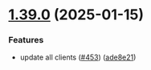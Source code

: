 # [1.39.0](https://github.com/affinidi/affinidi-tdk/compare/@affinidi-tdk/credential-issuance-client-v1.38.0...@affinidi-tdk/credential-issuance-client-v1.39.0) (2025-01-15)


### Features

* update all clients ([#453](https://github.com/affinidi/affinidi-tdk/issues/453)) ([ade8e21](https://github.com/affinidi/affinidi-tdk/commit/ade8e217b9e60776ba8b15ad91827697b8341892))
